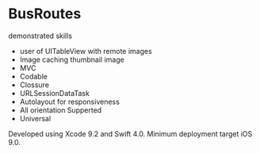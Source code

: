 # BusRoutes
demonstrated skills 
- user of UITableView with remote images
- Image caching thumbnail image
- MVC
- Codable
- Clossure
- URLSessionDataTask
- Autolayout for responsiveness
- All orientation Supperted
- Universal

Developed using Xcode 9.2 and Swift 4.0. Minimum deployment target iOS 9.0.
